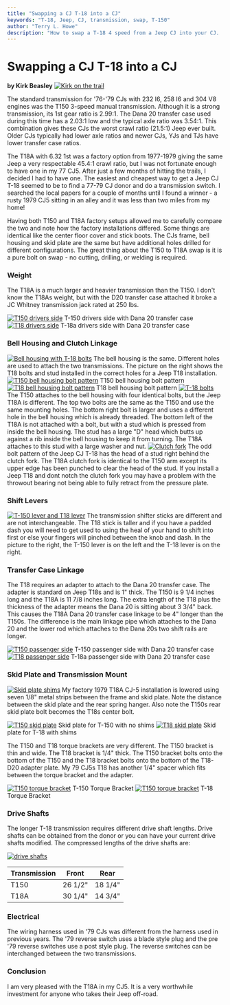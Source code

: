 ```yaml
---
title: "Swapping a CJ T-18 into a CJ"
keywords: "T-18, Jeep, CJ, transmission, swap, T-150"
author: "Terry L. Howe"
description: "How to swap a T-18 4 speed from a Jeep CJ into your CJ.  The swap is easy for T-150 3 speed equipped CJs."
---
```

# Swapping a CJ T-18 into a CJ

**by Kirk Beasley** [![Kirk on the trail](/img/transmission/updates/cjt18/kjb_.jpg)](/img/transmission/updates/cjt18/kjb.jpg) 

The standard transmission for '76-'79 CJs with 232 I6, 258 I6 and 304 V8 engines was the T150 3-speed manual transmission. Although it is a strong transmission, its 1st gear ratio is 2.99:1. The Dana 20 transfer case used during this time has a 2.03:1 low and the typical axle ratio was 3.54:1. This combination gives these CJs the worst crawl ratio (21.5:1) Jeep ever built. Older CJs typically had lower axle ratios and newer CJs, YJs and TJs have lower transfer case ratios.

The T18A with 6.32 1st was a factory option from 1977-1979 giving the same Jeep a very respectable 45.4:1 crawl ratio, but I was not fortunate enough to have one in my 77 CJ5. After just a few months of hitting the trails, I decided I had to have one. The easiest and cheapest way to get a Jeep CJ T-18 seemed to be to find a 77-79 CJ donor and do a transmission switch. I searched the local papers for a couple of months until I found a winner - a rusty 1979 CJ5 sitting in an alley and it was less than two miles from my home!

Having both T150 and T18A factory setups allowed me to carefully compare the two and note how the factory installations differed. Some things are identical like the center floor cover and stick boots. The CJs frame, bell housing and skid plate are the same but have additional holes drilled for different configurations. The great thing about the T150 to T18A swap is it is a pure bolt on swap - no cutting, drilling, or welding is required.

### Weight

The T18A is a much larger and heavier transmission than the T150. I don't know the T18As weight, but with the D20 transfer case attached it broke a JC Whitney transmission jack rated at 250 lbs.

[![T150 drivers side](/img/transmission/updates/cjt18/t150-1.jpg)](/img/transmission/updates/cjt18/t150-1.jpg) T-150 drivers side with Dana 20 transfer case [![T18 drivers side](/img/transmission/updates/cjt18/t18a-1.jpg)](/img/transmission/updates/cjt18/t18a-1.jpg) T-18a drivers side with Dana 20 transfer case 

### Bell Housing and Clutch Linkage

[![Bell housing with T-18 bolts](/img/transmission/updates/cjt18/bell_.jpg)](/img/transmission/updates/cjt18/bell.jpg) The bell housing is the same. Different holes are used to attach the two transmissions. The picture on the right shows the T18 bolts and stud installed in the correct holes for a Jeep T18 installation. [![T150 bell housing bolt pattern](/img/transmission/updates/cjt18/t150-3.jpg)](/img/transmission/updates/cjt18/t150-3.jpg) T150 bell housing bolt pattern [![T18 bell housing bolt pattern](/img/transmission/updates/cjt18/t18a-3.jpg)](/img/transmission/updates/cjt18/t18a-3.jpg) T18 bell housing bolt pattern  [![T-18 bolts](/img/transmission/updates/cjt18/nuts_.jpg)](/img/transmission/updates/cjt18/nuts.jpg) The T150 attaches to the bell housing with four identical bolts, but the Jeep T18A is different. The top two bolts are the same as the T150 and use the same mounting holes. The bottom right bolt is larger and uses a different hole in the bell housing which is already threaded. The bottom left of the T18A is not attached with a bolt, but with a stud which is pressed from inside the bell housing. The stud has a large "D" head which butts up against a rib inside the bell housing to keep it from turning. The T18A attaches to this stud with a large washer and nut. [![Clutch fork](/img/transmission/updates/cjt18/throw-2_.jpg)](/img/transmission/updates/cjt18/throw-2.jpg) The odd bolt pattern of the Jeep CJ T-18 has the head of a stud right behind the clutch fork. The T18A clutch fork is identical to the T150 arm except its upper edge has been punched to clear the head of the stud. If you install a Jeep T18 and dont notch the clutch fork you may have a problem with the throwout bearing not being able to fully retract from the pressure plate.  
  
### Shift Levers

[![T-150 lever and T18 lever](/img/transmission/updates/cjt18/sticks_.jpg)](/img/transmission/updates/cjt18/sticks.jpg) The transmission shifter sticks are different and are not interchangeable. The T18 stick is taller and if you have a padded dash you will need to get used to using the heal of your hand to shift into first or else your fingers will pinched between the knob and dash. In the picture to the right, the T-150 lever is on the left and the T-18 lever is on the right.

### Transfer Case Linkage

The T18 requires an adapter to attach to the Dana 20 transfer case. The adapter is standard on Jeep T18s and is 1" thick. The T150 is 9 1/4 inches long and the T18A is 11 7/8 inches long. The extra length of the T18 plus the thickness of the adapter means the Dana 20 is sitting about 3 3/4" back. This causes the T18A Dana 20 transfer case linkage to be 4" longer than the T150s. The difference is the main linkage pipe which attaches to the Dana 20 and the lower rod which attaches to the Dana 20s two shift rails are longer.

[![T150 passenger side](/img/transmission/updates/cjt18/t150-2.jpg)](/img/transmission/updates/cjt18/t150-2.jpg) T-150 passenger side with Dana 20 transfer case [![T18 passenger side](/img/transmission/updates/cjt18/t18a-2.jpg)](/img/transmission/updates/cjt18/t18a-2.jpg) T-18a passenger side with Dana 20 transfer case 

### Skid Plate and Transmission Mount

[![Skid plate shims](/img/transmission/updates/cjt18/shims_.jpg)](/img/transmission/updates/cjt18/shims.jpg) My factory 1979 T18A CJ-5 installation is lowered using seven 1/8" metal strips between the frame and skid plate. Note the distance between the skid plate and the rear spring hanger. Also note the T150s rear skid plate bolt becomes the T18s center bolt.

[![T150 skid plate](/img/transmission/updates/cjt18/cj5-t150_.jpg)](/img/transmission/updates/cjt18/cj5-t150.jpg) Skid plate for T-150 with no shims [![T18 skid plate](/img/transmission/updates/cjt18/cj5-t18_.jpg)](/img/transmission/updates/cjt18/cj5-t18.jpg) Skid plate for T-18 with shims 

The T150 and T18 torque brackets are very different. The T150 bracket is thin and wide. The T18 bracket is 1/4" thick. The T150 bracket bolts onto the bottom of the T150 and the T18 bracket bolts onto the bottom of the T18-D20 adapter plate. My 79 CJ5s T18 has another 1/4" spacer which fits between the torque bracket and the adapter.

[![T150 torque bracket](/img/transmission/updates/cjt18/t150-t_1_.jpg)](/img/transmission/updates/cjt18/t150-t_1.jpg) T-150 Torque Bracket [![T150 torque bracket](/img/transmission/updates/cjt18/t18-to_1_.jpg)](/img/transmission/updates/cjt18/t18-to_1.jpg) T-18 Torque Bracket 

### Drive Shafts

The longer T-18 transmission requires different drive shaft lengths. Drive shafts can be obtained from the donor or you can have your current drive shafts modified. The compressed lengths of the drive shafts are:

[![drive shafts](/img/transmission/updates/cjt18/shafts_.jpg)](/img/transmission/updates/cjt18/shafts.jpg) 

| Transmission | Front   | Rear    |
|--------------|---------|---------|
| T150         | 26 1/2" | 18 1/4" |  
| T18A         | 30 1/4" | 14 3/4" | 
  
### Electrical

The wiring harness used in '79 CJs was different from the harness used in previous years. The '79 reverse switch uses a blade style plug and the pre '79 reverse switches use a post style plug. The reverse switches can be interchanged between the two transmissions. 

### Conclusion

I am very pleased with the T18A in my CJ5. It is a very worthwhile investment for anyone who takes their Jeep off-road.